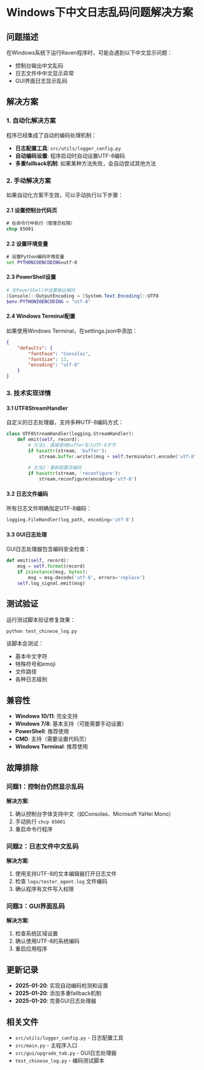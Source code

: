 # Windows下中文日志乱码问题解决方案

## 问题描述

在Windows系统下运行Raven程序时，可能会遇到以下中文显示问题：
- 控制台输出中文乱码
- 日志文件中中文显示异常
- GUI界面日志显示乱码

## 解决方案

### 1. 自动化解决方案

程序已经集成了自动的编码处理机制：

- **日志配置工具**: `src/utils/logger_config.py`
- **自动编码设置**: 程序启动时自动设置UTF-8编码
- **多重fallback机制**: 如果某种方法失败，会自动尝试其他方法

### 2. 手动解决方案

如果自动化方案不生效，可以手动执行以下步骤：

#### 2.1 设置控制台代码页

```cmd
# 在命令行中执行（管理员权限）
chcp 65001
```

#### 2.2 设置环境变量

```cmd
# 设置Python编码环境变量
set PYTHONIOENCODING=utf-8
```

#### 2.3 PowerShell设置

```powershell
# 在PowerShell中设置输出编码
[Console]::OutputEncoding = [System.Text.Encoding]::UTF8
$env:PYTHONIOENCODING = "utf-8"
```

#### 2.4 Windows Terminal配置

如果使用Windows Terminal，在settings.json中添加：

```json
{
    "defaults": {
        "fontFace": "Consolas",
        "fontSize": 12,
        "encoding": "utf-8"
    }
}
```

### 3. 技术实现详情

#### 3.1 UTF8StreamHandler

自定义的日志处理器，支持多种UTF-8编码方式：

```python
class UTF8StreamHandler(logging.StreamHandler):
    def emit(self, record):
        # 方法1：直接使用buffer写入UTF-8字节
        if hasattr(stream, 'buffer'):
            stream.buffer.write((msg + self.terminator).encode('utf-8'))
        
        # 方法2：重新配置流编码
        if hasattr(stream, 'reconfigure'):
            stream.reconfigure(encoding='utf-8')
```

#### 3.2 日志文件编码

所有日志文件明确指定UTF-8编码：

```python
logging.FileHandler(log_path, encoding='utf-8')
```

#### 3.3 GUI日志处理

GUI日志处理器包含编码安全检查：

```python
def emit(self, record):
    msg = self.format(record)
    if isinstance(msg, bytes):
        msg = msg.decode('utf-8', errors='replace')
    self.log_signal.emit(msg)
```

## 测试验证

运行测试脚本验证修复效果：

```bash
python test_chinese_log.py
```

该脚本会测试：
- 基本中文字符
- 特殊符号和emoji
- 文件路径
- 各种日志级别

## 兼容性

- **Windows 10/11**: 完全支持
- **Windows 7/8**: 基本支持（可能需要手动设置）
- **PowerShell**: 推荐使用
- **CMD**: 支持（需要设置代码页）
- **Windows Terminal**: 推荐使用

## 故障排除

### 问题1：控制台仍然显示乱码

**解决方案**:
1. 确认控制台字体支持中文（如Consolas、Microsoft YaHei Mono）
2. 手动执行 `chcp 65001`
3. 重启命令行程序

### 问题2：日志文件中文乱码

**解决方案**:
1. 使用支持UTF-8的文本编辑器打开日志文件
2. 检查 `logs/tester_agent.log` 文件编码
3. 确认程序有文件写入权限

### 问题3：GUI界面乱码

**解决方案**:
1. 检查系统区域设置
2. 确认使用UTF-8的系统编码
3. 重启应用程序

## 更新记录

- **2025-01-20**: 实现自动编码检测和设置
- **2025-01-20**: 添加多重fallback机制
- **2025-01-20**: 完善GUI日志处理器

## 相关文件

- `src/utils/logger_config.py` - 日志配置工具
- `src/main.py` - 主程序入口
- `src/gui/upgrade_tab.py` - GUI日志处理器
- `test_chinese_log.py` - 编码测试脚本 
